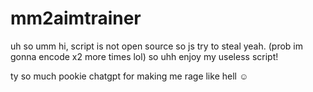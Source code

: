 # mm2aimtrainer
uh so umm hi, script is not open source so js try to steal yeah. (prob im gonna encode x2 more times lol) so uhh enjoy my useless script!

ty so much pookie chatgpt for making me rage like hell ☺️
